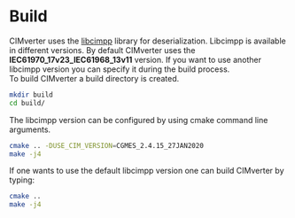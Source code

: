 # Build
CIMverter uses the [libcimpp](https://github.com/CIM-IEC/libcimpp) library for deserialization.
Libcimpp is available in different versions. By default CIMverter uses the **IEC61970_17v23_IEC61968_13v11** version. 
If you want to use another libcimpp version you can specify it during the build process.  
To build CIMverter a build directory is created.  
```bash
mkdir build
cd build/
```
The libcimpp version can be configured by using cmake command line arguments.  
```bash
cmake .. -DUSE_CIM_VERSION=CGMES_2.4.15_27JAN2020
make -j4
```
If one wants to use the default libcimpp version one can build CIMverter by typing:  
```bash
cmake ..
make -j4
```


